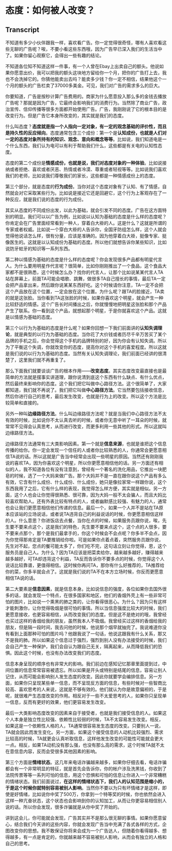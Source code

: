 # 态度：如何被人改变？

## Transcript

不知道有多少小伙伴跟我一样，喜欢看广告。你一定觉得很奇怪，哪有人喜欢看这些无聊的广告呢？唉，不要小看这些东西哦，因为广告早已深入我们的生活当中了。如果你留心观察它，会得出一些有趣的结论。

不知道各位知不知道这样一件事，有一个人曾在Ebay上出卖自己的额头。他说如果你愿意出价，我可以把我的额头这块地方留给你一个月，把你的广告打上去，我也不会洗掉它的。你猜他能卖出去吗？能卖多少钱？你一定不相信，结果他这个一个月的额头的广告栏卖了37000多美金。可见，我们对广告的需求多么的巨大。

你要知道，广告是按秒计算广告费用的。商家为什么愿意投入那么多的金钱去播放广告呢？那就是因为广告，它最终会影响我们的消费行为。当然除了商业广告，政治宣传、信仰传播等很多方面都开始使用广告。广告，我刚刚说了它的根本目的是改变行为。但是广告它本身所改变的，其实就是我们的态度。

什么叫态度？**态度就是指一个人指向一定对象，有一定的观念基础的评价性，而且是持久性的反应倾向**。态度通常包含三个成份：第一个是**认知成份，也就是人们对一定的态度对象所持有的知识、观念、意向和概念等等**。比如说，我们知道电是一个什么东西，我们认为电可以有利于帮助我们什么，这些都是有关电的认知性态度。

态度的第二个成份是**情感成份，也就是说，我们对态度对象的一种体验**。比如说接纳或者拒绝、喜欢或者厌恶、热情或者冷漠、尊重或者轻视等等。比如说我们喜欢我们的老师，比如说我们尊敬我们的家长，这些都是一种情感成份上的态度。

第三个部分，就是态度的**行为成份**。当你对这个态度对象有了认知、有了情感，自然就会对它采取某些行为。比如说是接近它还是回避它，这个行为上客观存在了一种反应，就是我们说的态度的行为成份。

其实从态度的不同成份出发，以此为基础，就会引发不同的态度。广告在这方面特别的明显。我们可以以广告为例，比如说以认知为基础的态度是什么样的态度呢？你肯定会在广告里面经常看到一种人，穿着白大褂的人。这是什么？这就是所谓的专家或者权威。比如说一个穿白大褂的人告诉你，全国牙防组怎么样，这个人就会觉得他说话怎么样，很有分量，应该是准确的。因为他穿着白大褂，挺像专家、挺像医生的。这就是以认知成份为基础的态度。所以他们就想告诉你某些知识，比如说防牙蛀牙的知识等一系列东西。

第二种以情感为基础的态度是什么样的态度呢？你会发现很多产品都有明星代言人。为什么要用明星作代言呢？很简单，比如你刚刚推出了一个食品，这个食品大家都不是很熟悉，这个时候怎么办？找你的代言人，让那个比如说某某代言人TA站在屏幕上，前面TA可能会唱歌、跳舞，做很多TA自己擅长的事情，最后TA一定会把产品拿出来，然后跟你说某某东西好吃。这个时候请你注意，TA一定不会把这个产品放在这个位置，一定会放在这个位置。为什么呢？跟TA的脸接近，TA卖的就是这张脸。当你看到TA这张脸的时候，如果你喜欢这个明星，就会产生一种比较舒适的情感。这个广告长时间播出之后，你就慢慢地把明星这张脸和那个产品产生了联系。你一看到这个产品，就想起那个明星，于是你就喜欢这个产品。这就是以情感为基础的态度。

第三个以行为为基础的态度是什么呢？如果你回想一下我们前面讲的**认知失调理论**，就是典型的以行为为基础的态度。当你花了大价钱或者历尽千辛万苦买了某个品牌的手机之后，你会觉得这个手机的品牌特别的好，因为你会有认知失调。所以为了平衡这个失调，你就改变你的态度，提高你对这个手机的喜爱程度。所以这就是我们说的以行为为基础的态度。当然有关认知失调理论，我们前面已经讲的很清楚了，这里我们就不再重复了。

那么下面我们就要谈谈广告的根本作用——**改变态度**。其实态度改变最直接也是最简单的方法就是摆事实讲道理，跟你说清到底这个东西有什么缺点、有什么优点，然后最终来影响你的态度。这个我们把它叫做中心路径方法。这个很简单了，大家都知道，我们就不再说了。我们把它叫做**中心路径方法**。它当然要包括接收信息，然后你进行自己的思考，最后发生改变，也就是行为上的改变。所以这个方法是比较简单和直接的。

另外一种叫**边缘路径方法**。什么叫边缘路径方法呢？就是当我们中心路径方法不太有效的时候，比如说你不太认真去听的时候，或者你无意中听了一耳朵的时候，就常常不见得会认真思考，从而进行改变，而更多利用一些其他的形式。所以这就叫边缘路径方法。

边缘路径方法通常有三大类影响因素。第一个就是**信息来源**，也就是谁把这个信息传播的给你。你一定会发现一个信任的人或者你比较熟悉的人，你通常会更愿意相信TA说的话。所以这就是广告当中经常会出现一些明星的原因。当然还有刚刚我说的喜欢TA，因为你喜欢这个明星，所以你更愿意相信他的话。另一方面还有相似的人，我不知道各位有没有注意到，曾经有一个著名的洗化用品，它推出一块肥皂的时候，选了一个大妈来做广告。那个大妈并不是一直在跟你说这个产品有多么有效，它含有什么成份、什么成份、什么成份，她只是像拉家常一样跟你说，这个东西我用了之后，它有什么样的表现，我觉得怎么样方便，其实就是相似。另一方面，这个人也会让你觉得很熟悉、很可靠，因为大妈一般不太会骗人，而且大妈比较喜欢帮助人。还有外表比较有特点的人，或者幽默感比较强、有魅力的人，通常也会让我们更愿意相信他们传递的信息。最后一个，如果一个人并不是站在TA原本应该站的立场说话，或者说TA违背自己的利益说话的时候，你更愿意相信这样的人。什么意思？你进饭店去点餐，当你在点的时候，如果服务员跟你说，唉，先生要不要来点这个，这是我们的特色，先生要不要来点这个，这个点的人很多，要不要来点那个，那个是我们最拿手的，你这个时候会不会点呢？你多半不会点，因为你觉得那肯定是TA要推销给你啦。可是如果你点着点着，突然服务员跟你说，先生对不起，您点的餐可能太多了，你们吃不完，这句话立刻让你觉得，恩，这个服务员是自己人。为什么？因为TA应该是把菜卖给你，越来越多越好，赚得越来越多越好，可TA却违背这个利益，TA反而告诉你不要多点的时候，你觉得这个人说话比较靠谱，更值得相信。这时候你再问TA，那你有什么好推荐的，TA推荐给你的菜，你多半就会点了。这就是我们说的TA不在本方立场时候，你反而更愿意相信TA说的话。

第二大要素是**信息因素**，就是信息本身。比如说信息的强度，各位如果你去国外很多的话，就会发现一个特点，在很多国家和地区，他们的香烟外壳上有一些非常可怕的图片，比如说一个熏黑的肺之类的，让你看得很恶心。为什么？因为只有这样才能刺激你，让你觉得吸烟是很可怕的事情。所以当信息强度比较大的时候，我们更愿意接收，也更容易相信，从而改变我们的态度。但是这不是绝对的哦，我曾经也买过这样的香烟给我的朋友，虽然我本人不吸烟。我曾经买过这样的香烟给我的朋友，但是隔一段时间，我去问他的时候，他说那个烟早就抽完了。我说难道你没有看到上面那种可怕的图片吗？他跟我说了一句话，他说这跟我有什么关系，那又不是我的肺。所以如果这个信息过于强烈，强烈到别人没有办法接受的时候，我们会自己产生一种保护，我们会自认为跟自己无关，隔离起来，从而降低我们的恐惧。因此这个时候，也没有办法改变我们的态度。

信息本身呈现的顺序也有非常大的影响。我们前边在感知记忆那章里面提到过，中间位置的信息常常容易被遗忘。所以如果是开头或特别是结尾的信息，容易让别人记住，从而可能会影响别人发生态度的改变。因此你就要学会编排信息。另一方面，如果你只呈现某些单一信息，而不呈现反方面的信息，有些时候对一些智商比较高、喜欢思考的人来说，这就是不够有效的。他们就认为你是故意偏袒的，于是呢，就很难产生态度改变的作用。相反对于一些不太爱思考的人，如果你只呈现单一信息，反而有更好的效果，他们更容易发生改变。

最后一大类影响态度改变的因素来自于接受者，也就是我们接受信息的人。如果这个人本身是独立性比较强、依赖性比较弱的时候，TA不太容易发生改变。相反，如果这是一个依赖性人格的人，TA通常很容易发生态度的改变。只要别人一说，TA就会因此而发生变化。另一方面，如果这个接受信息的人动机比较强烈、需求比较高的时候，TA就更会认真听取信息，这样他发生改变的可能性可能就会更大一点。相反，如果TA动机没有那么强，也没有那么高的需求，这个时候TA就不太在意信息内容，反而会受很多其他因素的影响。

第三个方面是**情绪状态**。这几年来电话诈骗越来越多，如果你仔细去看，电话诈骗都会有一个非常明显的特征，就是首先会告诉你，你的帐户涉及洗黑钱，你收到了法院传票等等一系列可怕的信息，用这个恐惧和可怕的信息让你进入一个非常糟糕的情绪状态。我们前面说过，**在这样的情绪状态下，我们人的认知范围是缩小的，于是这个时候你就特别容易被别人影响**。当然你不要以为只有坏情绪才是这样，即使是好情绪，比如说你中奖了500万，你拿到一个特等奖的时候，你也依然会进入这样一种亢奋状态，这个状态也会影响到你的认知加工，从而让你更容易相信别人说的话。所以你会发现，很多诈骗就是从你中奖了开始的。

讲到这会儿，你可能就会发现，广告其实并不是那么很无聊的事情。如果你愿意留心，结合我们今天讲的这些内容，你就会发现广告当中充满了各式各样的方式，企图改变你的思想。我不敢保证你将来会成为一个广告达人，但随着你看得越多、想得越多，有一点是肯定的，你就越来越不容易被别人影响，从而会有独立的人格和自己的思考。
